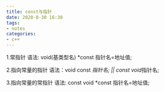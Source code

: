 ```yaml
---
title: const与指针
date: 2020-8-30 16:38
tags:
- notes
categories:
- c++
---
```

1.常指针
语法: void(基类型名) *const 指针名=地址值;

2.指向常量的指针
语法：void const *指针名; || const void*指针名;

3.指向常量的常指针
语法: const void *const 指针名=地址值;
